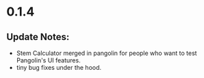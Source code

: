 # 0.1.4

## Update Notes:
* Stem Calculator merged in pangolin for people who want to test Pangolin's UI features.
* tiny bug fixes under the hood.
